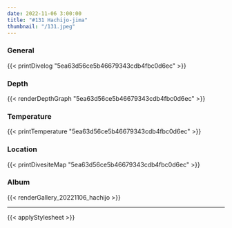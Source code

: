 ```yaml
---
date: 2022-11-06 3:00:00
title: "#131 Hachijo-jima"
thumbnail: "/131.jpeg"
---
```


### General

{{< printDivelog "5ea63d56ce5b46679343cdb4fbc0d6ec" >}}

### Depth

{{< renderDepthGraph "5ea63d56ce5b46679343cdb4fbc0d6ec" >}}

### Temperature

{{< printTemperature "5ea63d56ce5b46679343cdb4fbc0d6ec" >}}

### Location

{{< printDivesiteMap "5ea63d56ce5b46679343cdb4fbc0d6ec" >}}

### Album

{{< renderGallery_20221106_hachijo >}}

---

{{< applyStylesheet >}}
